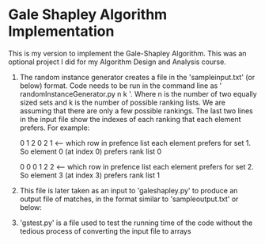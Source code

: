 # Gale Shapley Algorithm Implementation


This is my version to implement the Gale-Shapley Algorithm. This was an optional project I did for my Algorithm Design and Analysis course.

1. The random instance generator creates a file in the 'sampleinput.txt' (or below) format. Code needs to be run in the command line as ' randomInstanceGenerator.py n k '. Where n is the number of two equally sized sets and k is the number of possible ranking lists. We are assuming that there are only a few possible rankings. The last two lines in the input file show the indexes of each ranking that each element prefers. For example:     
         
      0 1 2 0 2 1 <-- which row in prefence list each element prefers for set 1. So element 0 (at index 0) prefers rank list 0 
      
      0 0 0 1 2 2 <-- which row in prefence list each element prefers for set 2. So element 3 (at index 3) prefers rank list 1 
      
3. This file is later taken as an input to 'galeshapley.py' to produce an output file of matches, in the format similar to 'sampleoutput.txt' or below: 
     
5. 'gstest.py' is a file used to test the running time of the code without the tedious process of converting the input file to arrays

